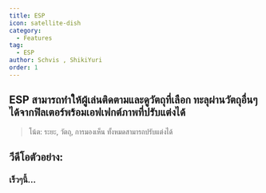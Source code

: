 ```yaml
---
title: ESP
icon: satellite-dish
category:
  - Features
tag:
  - ESP
author: Schvis , ShikiYuri 
order: 1
---
```


## ESP สามารถทำให้ผู้เล่นติดตามและดูวัตถุที่เลือก ทะลุผ่านวัตถุอื่นๆได้จากฟิลเตอร์พร้อมเอฟเฟกต์ภาพที่ปรับแต่งได้
> โน้ต: ระยะ, วัตถุ, การมองเห็น ทั้งหมดสามารถปรับแต่งได้

## วีดีโอตัวอย่าง:

### เร็วๆนี้...
